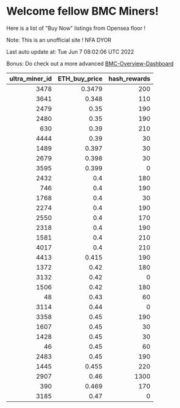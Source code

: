 # Welcome fellow BMC Miners!
Here is a list of "Buy Now" listings from Opensea floor !

Note: This is an unofficial site ! NFA DYOR

Last auto update at: Tue Jun  7 08:02:06 UTC 2022

Bonus: Do check out a more advanced [BMC-Overview-Dashboard](https://dune.com/defifunk/BMC-Overview-Dashboard)


|   ultra_miner_id |   ETH_buy_price |   hash_rewards |
|-----------------:|----------------:|---------------:|
|             3478 |          0.3479 |            200 |
|             3641 |          0.348  |            110 |
|             2479 |          0.35   |            190 |
|             2480 |          0.35   |            190 |
|              630 |          0.39   |            210 |
|             4444 |          0.39   |             30 |
|             1489 |          0.397  |             30 |
|             2679 |          0.398  |             30 |
|             3595 |          0.399  |              0 |
|             2432 |          0.4    |            180 |
|              746 |          0.4    |            190 |
|             1768 |          0.4    |             30 |
|             2274 |          0.4    |            190 |
|             2550 |          0.4    |            170 |
|             2318 |          0.4    |            190 |
|             1581 |          0.4    |            210 |
|             4017 |          0.4    |            210 |
|             4413 |          0.415  |            190 |
|             1372 |          0.42   |            180 |
|             3132 |          0.42   |              0 |
|             1506 |          0.42   |            180 |
|               48 |          0.43   |             60 |
|             3114 |          0.44   |              0 |
|             3358 |          0.45   |            190 |
|             1607 |          0.45   |             30 |
|             1428 |          0.45   |             30 |
|               46 |          0.45   |             60 |
|             2483 |          0.45   |            190 |
|             1445 |          0.455  |            220 |
|             2907 |          0.46   |           1300 |
|              390 |          0.469  |            170 |
|             3185 |          0.47   |              0 |